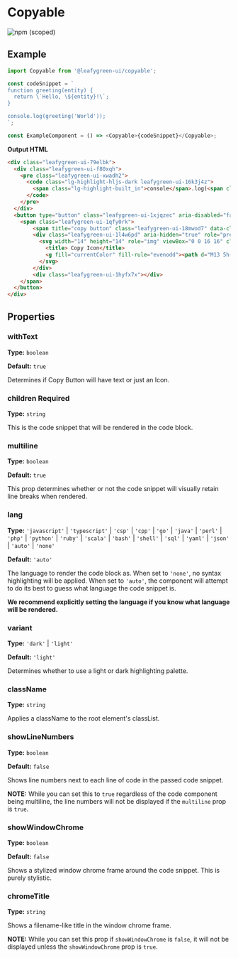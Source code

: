 # Copyable

![npm (scoped)](https://img.shields.io/npm/v/@leafygreen-ui/copyable.svg)

## Example

```js
import Copyable from '@leafygreen-ui/copyable';

const codeSnippet = `
function greeting(entity) {
  return \`Hello, \${entity}!\`;
}

console.log(greeting('World'));
`;

const ExampleComponent = () => <Copyable>{codeSnippet}</Copyable>;
```

**Output HTML**

```HTML
<div class="leafygreen-ui-79elbk">
  <div class="leafygreen-ui-f80xqh">
    <pre class="leafygreen-ui-xwadh2">
      <code class="lg-highlight-hljs-dark leafygreen-ui-16k3j4z">
        <span class="lg-highlight-built_in">console</span>.log(<span class="lg-highlight-string">'hello world'</span>)
      </code>
    </pre>
  </div>
  <button type="button" class="leafygreen-ui-1xjqzec" aria-disabled="false">
    <span class="leafygreen-ui-1qfy0rk">
        <span title="copy button" class="leafygreen-ui-18mwod7" data-clipboard-text="console.log('hello world')"></span>
        <div class="leafygreen-ui-1l4w6pd" aria-hidden="true" role="presentation">
          <svg width="14" height="14" role="img" viewBox="0 0 16 16" class="">
            <title> Copy Icon</title>
            <g fill="currentColor" fill-rule="evenodd"><path d="M13 5h-3V2H7v9h6V5zm2 0v8H5V0h5l5 5z"></path><path d="M4 4v1H2v10h7v-1h1v2H1V4h3z"></path></g>
          </svg>
        </div>
        <div class="leafygreen-ui-1hyfx7x"></div>
    </span>
  </button>
</div>
```

## Properties

### withText

**Type:** `boolean`

**Default:** `true`

Determines if Copy Button will have text or just an Icon.

### children **Required**

**Type:** `string`

This is the code snippet that will be rendered in the code block.

### multiline

**Type:** `boolean`

**Default:** `true`

This prop determines whether or not the code snippet will visually retain line breaks when rendered.

### lang

**Type:** `'javascript'` | `'typescript'` | `'csp'` | `'cpp'` | `'go'` | `'java'` | `'perl'` | `'php'` | `'python'` | `'ruby'` | `'scala'` | `'bash'` | `'shell'` | `'sql'` | `'yaml'` | `'json'` | `'auto'` | `'none'`

**Default:** `'auto'`

The language to render the code block as. When set to `'none'`, no syntax highlighting will be applied. When set to `'auto'`, the component will attempt to do its best to guess what language the code snippet is.

**We recommend explicitly setting the language if you know what language will be rendered.**

### variant

**Type:** `'dark'` | `'light'`

**Default:** `'light'`

Determines whether to use a light or dark highlighting palette.

### className

**Type:** `string`

Applies a className to the root element's classList.

### showLineNumbers

**Type:** `boolean`

**Default:** `false`

Shows line numbers next to each line of code in the passed code snippet.

**NOTE:** While you can set this to `true` regardless of the code component being multiline, the line numbers will not be displayed if the `multiline` prop is `true`.

### showWindowChrome

**Type:** `boolean`

**Default:** `false`

Shows a stylized window chrome frame around the code snippet. This is purely stylistic.

### chromeTitle

**Type:** `string`

Shows a filename-like title in the window chrome frame.

**NOTE:** While you can set this prop if `showWindowChrome` is `false`, it will not be displayed unless the `showWindowChrome` prop is `true`.
